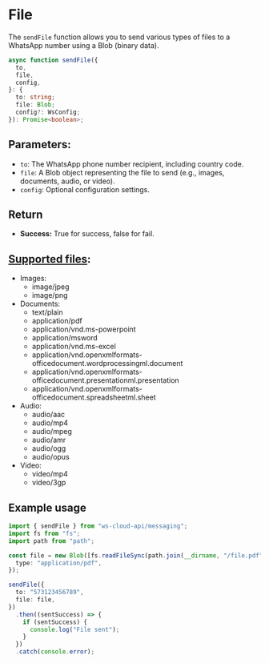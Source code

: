 # File

[<Badge type="tip" text="api docs" />](https://developers.facebook.com/docs/whatsapp/cloud-api/reference/media)

The `sendFile` function allows you to send various types of files to a WhatsApp number using a Blob (binary data).

```ts
async function sendFile({
  to,
  file,
  config,
}: {
  to: string;
  file: Blob;
  config?: WsConfig;
}): Promise<boolean>;
```

## Parameters:

- `to`: The WhatsApp phone number recipient, including country code.
- `file`: A Blob object representing the file to send (e.g., images, documents, audio, or video).
- `config`: Optional configuration settings.

## Return

- **Success:** True for success, false for fail.

## [Supported files](https://developers.facebook.com/docs/whatsapp/cloud-api/reference/media/?locale=es_ES#supported-media-types):

- Images:
  - image/jpeg
  - image/png
- Documents:
  - text/plain
  - application/pdf
  - application/vnd.ms-powerpoint
  - application/msword
  - application/vnd.ms-excel
  - application/vnd.openxmlformats-officedocument.wordprocessingml.document
  - application/vnd.openxmlformats-officedocument.presentationml.presentation
  - application/vnd.openxmlformats-officedocument.spreadsheetml.sheet
- Audio:
  - audio/aac
  - audio/mp4
  - audio/mpeg
  - audio/amr
  - audio/ogg
  - audio/opus
- Video:
  - video/mp4
  - video/3gp

## Example usage

```ts
import { sendFile } from "ws-cloud-api/messaging";
import fs from "fs";
import path from "path";

const file = new Blob([fs.readFileSync(path.join(__dirname, "/file.pdf"))], {
  type: "application/pdf",
});

sendFile({
  to: "573123456789",
  file: file,
})
  .then((sentSuccess) => {
    if (sentSuccess) {
      console.log("File sent");
    }
  })
  .catch(console.error);
```